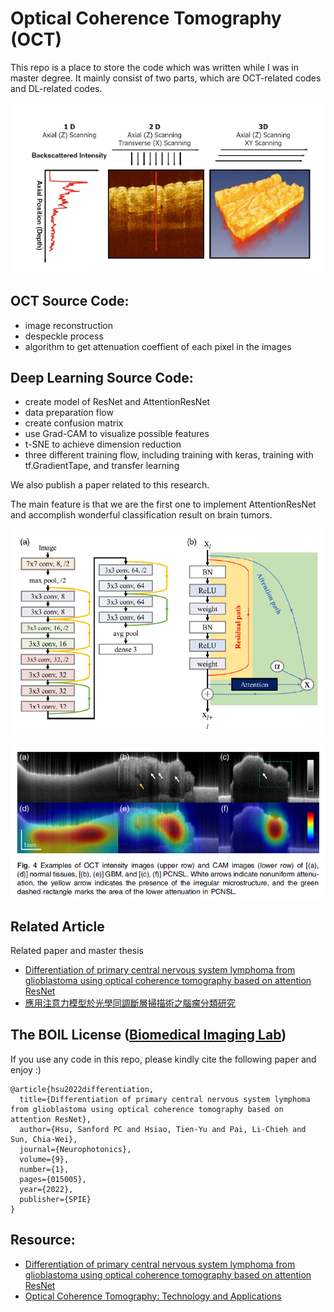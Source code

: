 # Optical Coherence Tomography (OCT)

This repo is a place to store the code which was written while I was in master degree.
It mainly consist of two parts, which are OCT-related codes and DL-related codes.

![OCT](https://github.com/JeremyPai/OCT/blob/master/image/OCT.PNG)



## OCT Source Code:
+ image reconstruction
+ despeckle process
+ algorithm to get attenuation coeffient of each pixel in the images

## Deep Learning Source Code:
+ create model of ResNet and AttentionResNet
+ data preparation flow
+ create confusion matrix
+ use Grad-CAM to visualize possible features
+ t-SNE to achieve dimension reduction
+ three different training flow, including training with keras, training with tf.GradientTape, and transfer learning


We also publish a paper related to this research. 

The main feature is that we are the first one to implement AttentionResNet and accomplish wonderful classification result on brain tumors.

![AttentionResNet](https://github.com/JeremyPai/OCT/blob/master/image/AttentionResNet.PNG)

![GradCAM_result](https://github.com/JeremyPai/OCT/blob/master/image/result.PNG)



## Related Article
Related paper and master thesis
- [Differentiation of primary central nervous system lymphoma from glioblastoma using optical coherence tomography based on attention ResNet](https://www.spiedigitallibrary.org/journals/neurophotonics/volume-9/issue-1/015005/Differentiation-of-primary-central-nervous-system-lymphoma-from-glioblastoma-using/10.1117/1.NPh.9.1.015005.full?SSO=1)
- [應用注意力模型於光學同調斷層掃描術之腦瘤分類研究](https://hdl.handle.net/11296/8kvps3)

## The BOIL License ([Biomedical Imaging Lab](https://boil.lab.nycu.edu.tw/))
If you use any code in this repo, please kindly cite the following paper and enjoy :)

```
@article{hsu2022differentiation,
  title={Differentiation of primary central nervous system lymphoma from glioblastoma using optical coherence tomography based on attention ResNet},
  author={Hsu, Sanford PC and Hsiao, Tien-Yu and Pai, Li-Chieh and Sun, Chia-Wei},
  journal={Neurophotonics},
  volume={9},
  number={1},
  pages={015005},
  year={2022},
  publisher={SPIE}
}
```

## Resource:
+ [Differentiation of primary central nervous system lymphoma from glioblastoma using optical coherence tomography based on attention ResNet](https://www.spiedigitallibrary.org/journals/neurophotonics/volume-9/issue-1/015005/Differentiation-of-primary-central-nervous-system-lymphoma-from-glioblastoma-using/10.1117/1.NPh.9.1.015005.full?SSO=1)
+ [Optical Coherence Tomography: Technology and Applications](https://link.springer.com/referencework/10.1007/978-3-319-06419-2)